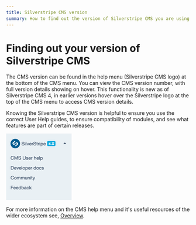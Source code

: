 ```yaml
---
title: Silverstripe CMS version
summary: How to find out the version of Silverstripe CMS you are using.
---
```


# Finding out your version of Silverstripe CMS

The CMS version can be found in the help menu (Silverstripe CMS logo) at the bottom of the CMS menu. You can view the CMS version number, with full version details showing on hover. This functionality is new as of Silverstripe CMS 4, in earlier versions hover over the Silverstripe logo at the top of the CMS menu to access CMS version details.

Knowing the Silverstripe CMS version is helpful to ensure you use the correct User Help guides, to ensure compatibility of modules, and see what features are part of certain releases.

![CMS help menu](../_images/CMS_help_menu.png)

For more information on the CMS help menu and it's useful resources of the wider ecosystem see, [Overview](overview/#cms-help-menu).
